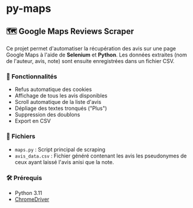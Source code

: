 # py-maps
## 🗺️ Google Maps Reviews Scraper

Ce projet permet d'automatiser la récupération des avis sur une page Google Maps à l'aide de **Selenium** et **Python**. Les données extraites (nom de l'auteur, avis, note) sont ensuite enregistrées dans un fichier CSV.

### 🚀 Fonctionnalités

- Refus automatique des cookies
- Affichage de tous les avis disponibles
- Scroll automatique de la liste d'avis
- Dépliage des textes tronqués ("Plus")
- Suppression des doublons
- Export en CSV

### 📂 Fichiers

- `maps.py` : Script principal de scraping
- `avis_data.csv` : Fichier généré contenant les avis les pseudonymes de ceux ayant laissé l'avis anisi que la note.

### 🛠️ Prérequis

- Python 3.11
- [ChromeDriver](https://sites.google.com/chromium.org/driver/)
